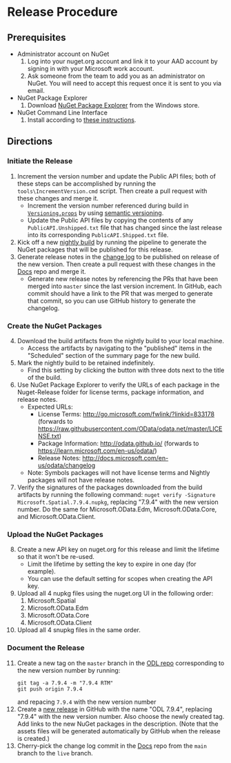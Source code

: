 # Release Procedure

## Prerequisites
* Administrator account on NuGet
    1. Log into your nuget.org account and link it to your AAD account by signing in with your Microsoft work account.
    2. Ask someone from the team to add you as an administrator on NuGet. You will need to accept this request once it is sent to you via email.
* NuGet Package Explorer
    1. Download [NuGet Package Explorer](https://apps.microsoft.com/store/detail/nuget-package-explorer/9WZDNCRDMDM3) from the Windows store.
* NuGet Command Line Interface
    1. Install according to [these instructions](https://learn.microsoft.com/en-us/nuget/reference/nuget-exe-cli-reference).

## Directions

### Initiate the Release
1. Increment the version number and update the Public API files; both of these steps can be accomplished by running the `tools\IncrementVersion.cmd` script. Then create a pull request with these changes and merge it.
    * Increment the version number referenced during build in [`Versioning.props`](tools/CustomMSBuild/Versioning.props) by using [semantic versioning](https://semver.org/).
    * Update the Public API files by copying the contents of any `PublicAPI.Unshipped.txt` file that has changed since the last release into its corresponding `PublicAPI.Shipped.txt` file.
2. Kick off a new [nightly build](https://identitydivision.visualstudio.com/OData/_build?definitionId=1104) by running the pipeline to generate the NuGet packages that will be published for this release.
3. Generate release notes in the [change log](https://github.com/MicrosoftDocs/OData-docs/blob/main/Odata-docs/changelog/odatalib-7x.md) to be published on release of the new version. Then create a pull request with these changes in the [Docs](https://github.com/MicrosoftDocs/OData-docs/) repo and merge it.
    * Generate new release notes by referencing the PRs that have been merged into `master` since the last version increment. In GitHub, each commit should have a link to the PR that was merged to generate that commit, so you can use GitHub history to generate the changelog.

### Create the NuGet Packages
4. Download the build artifacts from the nightly build to your local machine.
    * Access the artifacts by navigating to the "published" items in the "Scheduled" section of the summary page for the new build.
5. Mark the nightly build to be retained indefinitely.
    * Find this setting by clicking the button with three dots next to the title of the build.
6. Use NuGet Package Explorer to verify the URLs of each package in the Nuget-Release folder for license terms, package information, and release notes.
    * Expected URLs:
        * License Terms: http://go.microsoft.com/fwlink/?linkid=833178 (forwards to https://raw.githubusercontent.com/OData/odata.net/master/LICENSE.txt)
        * Package Information: http://odata.github.io/ (forwards to https://learn.microsoft.com/en-us/odata/)
        * Release Notes: http://docs.microsoft.com/en-us/odata/changelog
    * Note: Symbols packages will not have license terms and Nightly packages will not have release notes.
7. Verify the signatures of the packages downloaded from the build artifacts by running the following command: `nuget verify -Signature Microsoft.Spatial.7.9.4.nupkg`, replacing "7.9.4" with the new version number. Do the same for Microsoft.OData.Edm, Microsoft.OData.Core, and Microsoft.OData.Client.

### Upload the NuGet Packages
8. Create a new API key on nuget.org for this release and limit the lifetime so that it won't be re-used.
    * Limit the lifetime by setting the key to expire in one day (for example).
    * You can use the default setting for scopes when creating the API key.
9. Upload all 4 nupkg files using the nuget.org UI in the following order:
    1. Microsoft.Spatial
    2. Microsoft.OData.Edm
    3. Microsoft.OData.Core
    4. Microsoft.OData.Client
10. Upload all 4 snupkg files in the same order.

### Document the Release
11. Create a new tag on the `master` branch in the [ODL repo](https://github.com/OData/odata.net) corresponding to the new version number by running:
    ```
    git tag -a 7.9.4 -m "7.9.4 RTM"
    git push origin 7.9.4
    ```
    and repacing `7.9.4` with the new version number
12. Create a [new release](https://github.com/OData/odata.net/releases) in GitHub with the name "ODL 7.9.4", replacing "7.9.4" with the new version number. Also choose the newly created tag. Add links to the new NuGet packages in the description. (Note that the assets files will be generated automatically by GitHub when the release is created.)
13. Cherry-pick the change log commit in the [Docs](https://github.com/MicrosoftDocs/OData-docs/) repo from the `main` branch to the `live` branch.
